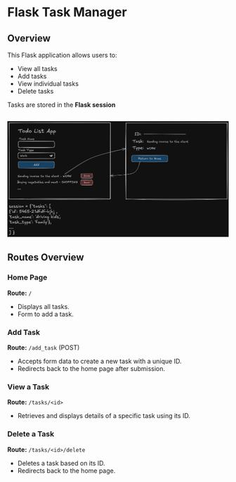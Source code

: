 # Flask Task Manager


## Overview
This Flask application allows users to:
- View all tasks
- Add tasks
- View individual tasks
- Delete tasks

Tasks are stored in the **Flask session**

![Task Manager Screenshot](todo_list.png)
---

## Routes Overview

### Home Page
**Route:** `/`
- Displays all tasks.
- Form to add a task.

### Add Task
**Route:** `/add_task` (POST)
- Accepts form data to create a new task with a unique ID.
- Redirects back to the home page after submission.

### View a Task
**Route:** `/tasks/<id>`
- Retrieves and displays details of a specific task using its ID.

### Delete a Task
**Route:** `/tasks/<id>/delete`
- Deletes a task based on its ID.
- Redirects back to the home page.

